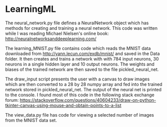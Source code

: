 # LearningML

The neural_network.py file defines a NeuralNetwork object which has methods for creating and training a neural network.
This code was written while I was reading Michael Nielsen's online book: http://neuralnetworksanddeeplearning.com/

The learning_MNIST.py file contains code which reads the MNIST data downloaded from http://yann.lecun.com/exdb/mnist/ and
saved in the Data folder. It then creates and trains a network with with 784 input neurons, 30 neurons in a single hidden 
layer and 10 output neurons. The weights and biases of the trained network are then saved to the file pickled_neural_net.

The draw_input script presents the user with a canvas to draw images which are then converted to a 28 by 28 numpy array
and fed into the trained network stored in pickled_neural_net. The output of the neural net is printed to the console. I found most of this code in the following stack exchange forum: https://stackoverflow.com/questions/40604233/draw-on-python-tkinter-canvas-using-mouse-and-obtain-points-to-a-list

The view_data.py file has code for viewing a selected number of images from the MNIST data set.
